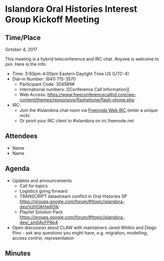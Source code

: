 # Islandora Oral Histories Interest Group Kickoff Meeting

## Time/Place

October 4, 2017

This meeting is a hybrid teleconference and IRC chat. Anyone is welcome to join. Here is the info:
* Time: 3:00pm-4:00pm Eastern Daylight Time US (UTC-4)
* Dial-in Number: (641) 715-3570
  * Participant Code: 304589#
  * International numbers: [[Conference Call Information]]
  * Web Access: https://www.freeconferencecallhd.com/wp-content/themes/responsive/flashphone/flash-phone.php
* IRC:
  * Join the #islandora chat room via [Freenode Web IRC](http://webchat.freenode.net/) (enter a unique nick)
  * Or point your IRC client to #islandora on irc.freenode.net


## Attendees
* Name
* Name

## Agenda
* Updates and announcements
   * Call for topics
   * Logistics going forward
   * TRANSCRIPT datastream conflict in Oral Histories SP https://groups.google.com/forum/#!topic/islandora-dev/VJHOAHw6OIk
   * Playlist Solution Pack https://groups.google.com/forum/#!topic/islandora-dev/_sm0AcFP6p4
* Open discussion about CLAW with maintainers Jared Whiklo and Diego Pino - ask any questions you might have, e.g. migration, modelling, access control, representation

## Minutes
